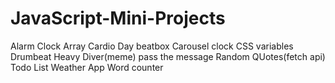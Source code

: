 # JavaScript-Mini-Projects
Alarm Clock
Array Cardio Day
beatbox
Carousel
clock
CSS variables
Drumbeat
Heavy Diver(meme)
pass the message
Random QUotes(fetch api)
Todo List
Weather App
Word counter
